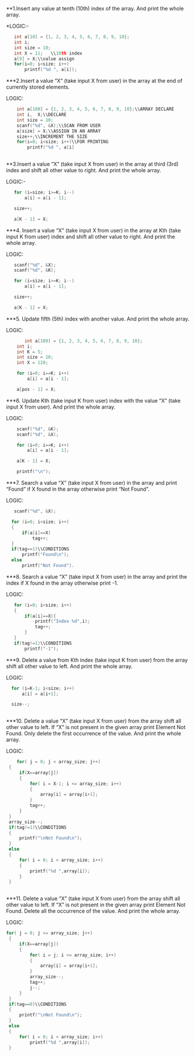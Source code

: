 **1.Insert any value at tenth (10th) index of the array.
    And print the whole array.
    
 *LOGIC:-
 ```C
    int a[10] = {1, 2, 3, 4, 5, 6, 7, 8, 9, 10};
    int i;
    int size = 10;
    int X = 11;   \\10th index
    a[9] = X;\\value assign
    for(i=0; i<size; i++)
        printf("%d ", a[i]);
```
    
    
    
***2.Insert a value “X” (take input X from user) in
    the array at the end of currently stored elements.
    
LOGIC:
```C
    int a[100] = {1, 2, 3, 4, 5, 6, 7, 8, 9, 10};\\ARRAY DECLARE
    int i,  X;\\DECLARE
    int size = 10;
    scanf("%d", &X);\\SCAN FROM USER
    a[size] = X;\\ASSIGN IN AN ARRAY 
    size++;\\INCREMENT THE SIZE
    for(i=0; i<size; i++)\\FOR PRINTING 
        printf("%d ", a[i]
    
```    
    
    
**3.Insert a value “X” (take input X from user) in the array at third (3rd) index and
    shift all other value to right. And print the whole array.
    
 LOGIC:-
 ```C
    for (i=size; i>=K; i--)
        a[i] = a[i - 1];

    size++;

    a[K - 1] = X;

 ```   
    
    

***4. Insert a value “X” (take input X from user) in the array at Kth (take input K from user)
    index and shift all other value to right. And print the whole array.
    
 LOGIC:
 ```C   
    scanf("%d", &X);
    scanf("%d", &K);

    for (i=size; i>=K; i--)
        a[i] = a[i - 1];

    size++;

    a[K - 1] = X;
```
      
***5. Update fifth (5th) index with another value. And print the whole array.

LOGIC:
```C  
       int a[100] = {1, 2, 3, 4, 5, 6, 7, 8, 9, 10};
    int i;
    int K = 5;
    int size = 10;
    int X = 120;

    for (i=0; i==K; i++)
        a[i] = a[i - 1];

    a[pos - 1] = X;
```


***6. Update Kth (take input K from user) index with the value
    “X” (take input X from user). And print the whole array.
    
LOGIC:    
```C    
    scanf("%d", &K);
    scanf("%d", &X);

    for (i=0; i==K; i++)
        a[i] = a[i - 1];

    a[K - 1] = X;

    printf("\n");

```    
    
    
***7. Search a value “X” (take input X from user) in the array and print
    “Found” if X found in the array otherwise print “Not Found”.
    
  LOGIC:
  ```C  
     scanf("%d", &X);

    for (i=0; i<size; i++)
    {
        if(a[i]==X)
            tag++;
    }
    if(tag==1)\\CONDITIONS
        printf("Found\n");
    else
        printf("Not Found").  
 ```   
***8. Search a value “X” (take input X from user) in the array and
    print the index if X found in the array otherwise print -1.
    
 LOGIC:
 ```C
    for (i=0; i<size; i++)
    {
        if(a[i]==X){
            printf("Index %d",i);
            tag++;
        }
    }
    if(tag!=1)\\CONDITIONS
        printf("-1");       
  ```          
***9. Delete a value from Kth index (take input K from user) from
    the array shift all other value to left. And print the whole array.
    
  LOGIC:
  ```C
    for (i=K-1; i<size; i++)
        a[i] = a[i+1];

    size--;
    
  ```
     
***10. Delete a value “X” (take input X from user) from
    the array shift all other value to left. If “X”
    is not present in the given array print Element
    Not Found. Only delete the first occurrence of
    the value. And print the whole array.
    
   LOGIC:
   ```C 
       for( j = 0; j < array_size; j++)
    {
        if(X==array[j])
        {
            for( i = X-1; i <= array_size; i++)
            {
                array[i] = array[i+1];
            }
            tag++;
        }
    }
    array_size--;
    if(tag!=1)\\CONDITIONS
    {
        printf("\nNot Found\n");
    }
    else
    {
        for( i = 0; i < array_size; i++)
        {
            printf("%d ",array[i]);
        }
    }  
    
```    
    
    
***11. Delete a value “X” (take input X from user) from
   the array shift all other value to left. If “X”
   is not present in the given array print Element
   Not Found. Delete all the occurrence of the value.
   And print the whole array.
   
  LOGIC:
   ```C
   for( j = 0; j <= array_size; j++)
    {
        if(X==array[j])
        {
            for( i = j; i <= array_size; i++)
            {
                array[i] = array[i+1];
            }
            array_size--;
            tag++;
            j--;
        }
    }
    if(tag==0)\\CONDITIONS
    {
        printf("\nNot Found\n");
    }
    else
    {
        for( i = 0; i < array_size; i++)
            printf("%d ",array[i]);
    }
   ```
   
   


